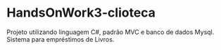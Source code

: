 # HandsOnWork3-clioteca
Projeto utilizando linguagem C#, padrão MVC e banco de dados Mysql.  Sistema para empréstimos de Livros.

